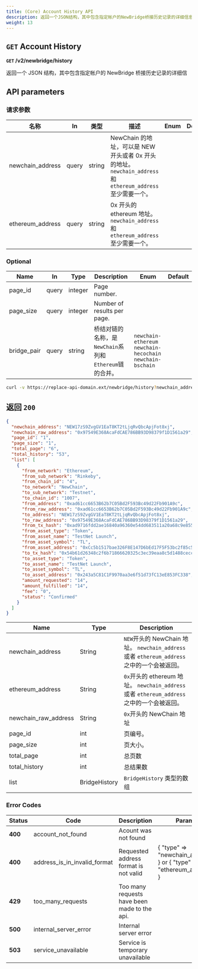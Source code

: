 ```yaml
---
title: (Core) Account History API
description: 返回一个JSON结构，其中包含指定帐户的NewBridge桥接历史记录的详细信息
weight: 13
---
```


## `GET` Account History

**`GET` /v2/newbridge/history**

返回一个 JSON 结构，其中包含指定帐户的 NewBridge 桥接历史记录的详细信

## API parameters

### 请求参数

| 名称             | In    | 类型   | 描述                                                                                                        | Enum | Default |
| ---------------- | ----- | ------ | ----------------------------------------------------------------------------------------------------------- | ---- | ------- |
| newchain_address | query | string | NewChain 的地址，可以是 NEW 开头或者 0x 开头的地址。`newchain_address` 和 `ethereum_address` 至少需要一个。 |      |         |
| ethereum_address | query | string | 0x 开头的 ethereum 地址。`newchain_address` 和 `ethereum_address` 至少需要一个。                            |      |         |

### Optional

| **Name**    | **In** | **Type** | **Description**                                        | **Enum**                                                    | **Default** |
| ----------- | ------ | -------- | ------------------------------------------------------ | ----------------------------------------------------------- | ----------- |
| page_id     | query  | integer  | Page number.                                           |                                                             |             |
| page_size   | query  | integer  | Number of results per page.                            |                                                             |             |
| bridge_pair | query  | string   | 桥结对链的名称，是`NewChain`系列和`Ethereum`链的合并。 | `newchain-ethereum` `newchain-hecochain` `newchain-bschain` |             |

```bash
curl -v https://replace-api-domain.ext/newbridge/history?newchain_address=0x97549E368AcaFdCAE786BB93D98379f1D1561a29&bridge_pair=newchain-ethereum&page_size=1
```

## 返回 `200`

```json
{
  "newchain_address": "NEW17zS9ZvgGV1EaT8KT2tLjqRvQbcApjFot8xj",
  "newchain_raw_address": "0x97549E368AcaFdCAE786BB93D98379f1D1561a29",
  "page_id": "1",
  "page_size": "1",
  "total_page": "6",
  "total_history": "53",
  "list": [
    {
      "from_network": "Ethereum",
      "from_sub_network": "Rinkeby",
      "from_chain_id": "4",
      "to_network": "NewChain",
      "to_sub_network": "Testnet",
      "to_chain_id": "1007",
      "from_address": "0xad61cc6653B62b7C05Bd2F593Bc49d22Fb901A9c",
      "from_raw_address": "0xad61cc6653B62b7C05Bd2F593Bc49d22Fb901A9c",
      "to_address": "NEW17zS9ZvgGV1EaT8KT2tLjqRvQbcApjFot8xj",
      "to_raw_address": "0x97549E368AcaFdCAE786BB93D98379f1D1561a29",
      "from_tx_hash": "0xad9716fdd2ae16840a96360e54dd683511a20a68c9e855c58ea333a3930206b2",
      "from_asset_type": "Token",
      "from_asset_name": "TestNet Launch",
      "from_asset_symbol": "TL",
      "from_asset_address": "0xCc5b1517bae326F8E147D6bEd17F5F53bc2f85c5",
      "to_tx_hash": "0x54b61d26348c2f6b71866620325c3ec39eaa8c5d1488cecc7f5b28422583bcc9",
      "to_asset_type": "Token",
      "to_asset_name": "TestNet Launch",
      "to_asset_symbol": "TL",
      "to_asset_address": "0x243a5C81C1F9970aa3e6f51d73fC13eE853FC338",
      "amount_requested": "14",
      "amount_fulfilled": "14",
      "fee": "0",
      "status": "Confirmed"
    }
  ]
}
```

| **Name**             | **Type**      | **Description**                                                                             |
| -------------------- | ------------- | ------------------------------------------------------------------------------------------- |
| newchain_address     | String        | `NEW`开头的 NewChain 地址。 `newchain_address` 或者 `ethereum_address` 之中的一个会被返回。 |
| ethereum_address     | String        | `0x`开头的 ethereum 地址。 `newchain_address` 或者 `ethereum_address` 之中的一个会被返回。  |
| newchain_raw_address | String        | `0x`开头的 NewChain 地址                                                                    |
| page_id              | int           | 页编号。                                                                                    |
| page_size            | int           | 页大小。                                                                                    |
| total_page           | int           | 总页数                                                                                      |
| total_history        | int           | 总结果数                                                                                    |
| list                 | BridgeHistory | `BridgeHistory` 类型的数组                                                                  |

### Error Codes

| **Status** | **Code**                     | **Description**                              | **Params**                                                           |
| ---------- | ---------------------------- | -------------------------------------------- | -------------------------------------------------------------------- |
| **400**    | account_not_found            | Acount was not found                         |                                                                      |
| **400**    | address_is_in_invalid_format | Requested address format is not valid        | { "type" => "newchain_address" } or { "type" => "ethereum_address" } |
| **429**    | too_many_requests            | Too many requests have been made to the api. |                                                                      |
| **500**    | internal_server_error        | Internal server error                        |                                                                      |
| **503**    | service_unavailable          | Service is temporary unavailable             |                                                                      |
